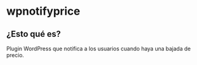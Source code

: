 # wpnotifyprice

## ¿Esto qué es?
Plugin WordPress que notifica a los usuarios cuando haya una bajada de precio.

